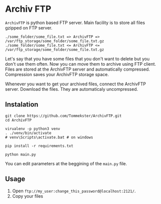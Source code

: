 # Archiv FTP

`ArchivFTP` is python based FTP server. Main facility is to store all files gzipped on FTP server.

```
./some_folder/some_file.txt => ArchivFTP => /var/ftp_storage/some_folder/some_file.txt.gz
./some_folder/some_file.txt <= ArchivFTP <= /var/ftp_storage/some_folder/some_file.txt.gz
```

Let's say that you have some files that you don't want to delete but you don't use them often.
Now you can move them to archive using FTP client.
Files are stored at the ArchivFTP server and automatically compressed.
Compression saves your ArchivFTP storage space.

Whenever you want to get your archived files, connect the ArchivFTP server.
Download the files. They are automaticaly uncompressed.

## Instalation

```
git clone https://github.com/Tommekster/ArchivFTP.git
cd ArchivFTP

virualenv -p python3 venv
. ./venv/bin/activate
# venv\Scripts\activate.bat # on windows

pip install -r requirements.txt

python main.py
```

You can edit parameters at the beggining of the `main.py` file.

## Usage

1. Open `ftp://my_user:change_this_password@localhost:2121/`.
2. Copy your files
